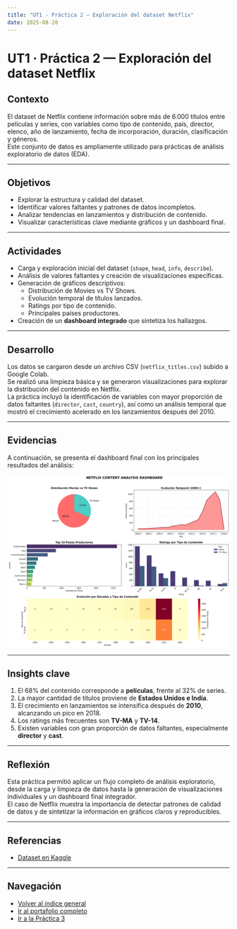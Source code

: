 ```yaml
---
title: "UT1 · Práctica 2 — Exploración del dataset Netflix"
date: 2025-08-20
---
```


# UT1 · Práctica 2 — Exploración del dataset Netflix

## Contexto
El dataset de Netflix contiene información sobre más de 6.000 títulos entre películas y series, con variables como tipo de contenido, país, director, elenco, año de lanzamiento, fecha de incorporación, duración, clasificación y géneros.  
Este conjunto de datos es ampliamente utilizado para prácticas de análisis exploratorio de datos (EDA).

---

## Objetivos
- Explorar la estructura y calidad del dataset.  
- Identificar valores faltantes y patrones de datos incompletos.  
- Analizar tendencias en lanzamientos y distribución de contenido.  
- Visualizar características clave mediante gráficos y un dashboard final.  

---

## Actividades
- Carga y exploración inicial del dataset (`shape`, `head`, `info`, `describe`).  
- Análisis de valores faltantes y creación de visualizaciones específicas.  
- Generación de gráficos descriptivos:  
  - Distribución de Movies vs TV Shows.  
  - Evolución temporal de títulos lanzados.  
  - Ratings por tipo de contenido.  
  - Principales países productores.  
- Creación de un **dashboard integrado** que sintetiza los hallazgos.  

---

## Desarrollo
Los datos se cargaron desde un archivo CSV (`netflix_titles.csv`) subido a Google Colab.  
Se realizó una limpieza básica y se generaron visualizaciones para explorar la distribución del contenido en Netflix.  
La práctica incluyó la identificación de variables con mayor proporción de datos faltantes (`director`, `cast`, `country`), así como un análisis temporal que mostró el crecimiento acelerado en los lanzamientos después del 2010.  

---

## Evidencias
A continuación, se presenta el dashboard final con los principales resultados del análisis:

![Dashboard Netflix](../assets/p2_dashboard.png)

---

## Insights clave
1. El 68% del contenido corresponde a **películas**, frente al 32% de series.  
2. La mayor cantidad de títulos proviene de **Estados Unidos e India**.  
3. El crecimiento en lanzamientos se intensifica después de **2010**, alcanzando un pico en 2018.  
4. Los ratings más frecuentes son **TV-MA** y **TV-14**.  
5. Existen variables con gran proporción de datos faltantes, especialmente **director** y **cast**.  

---

## Reflexión
Esta práctica permitió aplicar un flujo completo de análisis exploratorio, desde la carga y limpieza de datos hasta la generación de visualizaciones individuales y un dashboard final integrador.  
El caso de Netflix muestra la importancia de detectar patrones de calidad de datos y de sintetizar la información en gráficos claros y reproducibles.

---

## Referencias
- [Dataset en Kaggle](https://www.kaggle.com/datasets/shivamb/netflix-shows)    

---

## Navegación
- [Volver al índice general](../index.md)  
- [Ir al portafolio completo](../portfolio/index.md)  
- [Ir a la Práctica 3](ut1-practica3.md)  